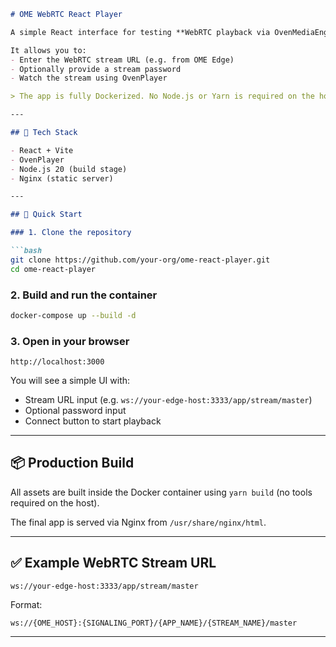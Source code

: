 ````markdown
# OME WebRTC React Player

A simple React interface for testing **WebRTC playback via OvenMediaEngine (OME)**.

It allows you to:
- Enter the WebRTC stream URL (e.g. from OME Edge)
- Optionally provide a stream password
- Watch the stream using OvenPlayer

> The app is fully Dockerized. No Node.js or Yarn is required on the host machine.

---

## 🧱 Tech Stack

- React + Vite
- OvenPlayer
- Node.js 20 (build stage)
- Nginx (static server)

---

## 🚀 Quick Start

### 1. Clone the repository

```bash
git clone https://github.com/your-org/ome-react-player.git
cd ome-react-player
````

### 2. Build and run the container

```bash
docker-compose up --build -d
```

### 3. Open in your browser

```
http://localhost:3000
```

You will see a simple UI with:

* Stream URL input (e.g. `ws://your-edge-host:3333/app/stream/master`)
* Optional password input
* Connect button to start playback

---

## 📦 Production Build

All assets are built inside the Docker container using `yarn build` (no tools required on the host).

The final app is served via Nginx from `/usr/share/nginx/html`.

---

## ✅ Example WebRTC Stream URL

```
ws://your-edge-host:3333/app/stream/master
```

Format:

```
ws://{OME_HOST}:{SIGNALING_PORT}/{APP_NAME}/{STREAM_NAME}/master
```

---


